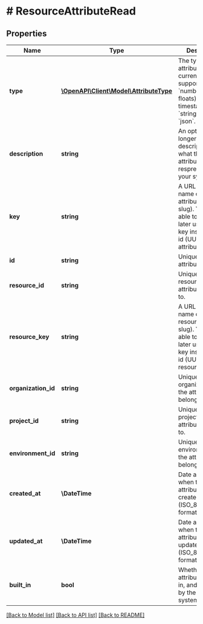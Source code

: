 # # ResourceAttributeRead

## Properties

Name | Type | Description | Notes
------------ | ------------- | ------------- | -------------
**type** | [**\OpenAPI\Client\Model\AttributeType**](AttributeType.md) | The type of the attribute, we currently support: &#x60;bool&#x60;, &#x60;number&#x60; (ints, floats), &#x60;time&#x60; (a timestamp), &#x60;string&#x60;, and &#x60;json&#x60;. |
**description** | **string** | An optional longer description of what this attribute respresents in your system | [optional]
**key** | **string** | A URL-friendly name of the attribute (i.e: slug). You will be able to query later using this key instead of the id (UUID) of the attribute. |
**id** | **string** | Unique id of the attribute |
**resource_id** | **string** | Unique id of the resource that the attribute belongs to. |
**resource_key** | **string** | A URL-friendly name of the resource (i.e: slug). You will be able to query later using this key instead of the id (UUID) of the resource. |
**organization_id** | **string** | Unique id of the organization that the attribute belongs to. |
**project_id** | **string** | Unique id of the project that the attribute belongs to. |
**environment_id** | **string** | Unique id of the environment that the attribute belongs to. |
**created_at** | **\DateTime** | Date and time when the attribute was created (ISO_8601 format). |
**updated_at** | **\DateTime** | Date and time when the attribute was last updated/modified (ISO_8601 format). |
**built_in** | **bool** | Whether the attribute is built-in, and managed by the Permit system. |

[[Back to Model list]](../../README.md#models) [[Back to API list]](../../README.md#endpoints) [[Back to README]](../../README.md)
